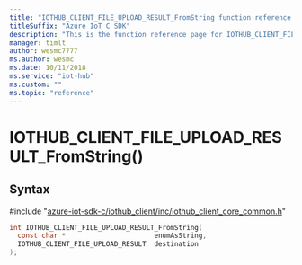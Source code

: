 ```yaml
---                             
title: "IOTHUB_CLIENT_FILE_UPLOAD_RESULT_FromString function reference | Microsoft Docs" 
titleSuffix: "Azure IoT C SDK"            
description: "This is the function reference page for IOTHUB_CLIENT_FILE_UPLOAD_RESULT_FromString() in the Azure IoT C SDK. This SDK is used with Azure IoT Hub and Azure IoT Hub Device Provisioning Service"            
manager: timlt                 
author: wesmc7777              
ms.author: wesmc               
ms.date: 10/11/2018                    
ms.service: "iot-hub"             
ms.custom: ""                
ms.topic: "reference"        
---                            
```


# IOTHUB_CLIENT_FILE_UPLOAD_RESULT_FromString()

## Syntax

\#include "[azure-iot-sdk-c/iothub_client/inc/iothub_client_core_common.h](../iothub-client-core-common-h.md)"  
```C
int IOTHUB_CLIENT_FILE_UPLOAD_RESULT_FromString(
  const char *                      enumAsString,
  IOTHUB_CLIENT_FILE_UPLOAD_RESULT  destination
);
```

